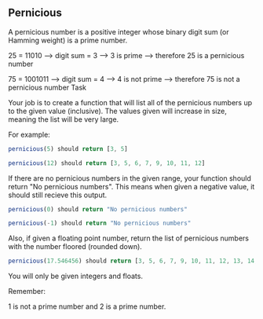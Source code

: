 ## Pernicious

A pernicious number is a positive integer whose binary digit sum (or Hamming weight) is a prime number.

25 = 11010  -->  digit sum = 3 --> 3 is prime --> therefore 25 is a pernicious number

75 = 1001011  -->  digit sum = 4 --> 4 is not prime --> therefore 75 is not a pernicious number
Task

Your job is to create a function that will list all of the pernicious numbers up to the given value (inclusive). The values given will increase in size, meaning the list will be very large.

For example:
```javascript
pernicious(5) should return [3, 5]

pernicious(12) should return [3, 5, 6, 7, 9, 10, 11, 12]
```

If there are no pernicious numbers in the given range, your function should return "No pernicious numbers". This means when given a negative value, it should still recieve this output.
``` javascript
pernicious(0) should return "No pernicious numbers"

pernicious(-1) should return "No pernicious numbers"
```

Also, if given a floating point number, return the list of pernicious numbers with the number floored (rounded down).

```JavaScript
pernicious(17.546456) should return [3, 5, 6, 7, 9, 10, 11, 12, 13, 14, 17]
```

You will only be given integers and floats.

Remember:

1 is not a prime number and 2 is a prime number.
